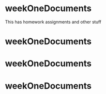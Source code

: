 # weekOneDocuments
This has homework assignments and other stuff
# weekOneDocuments
# weekOneDocuments
# weekOneDocuments
